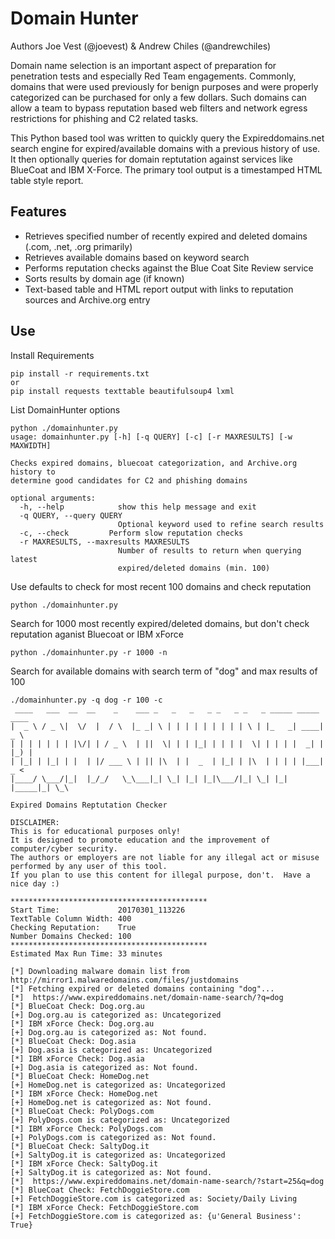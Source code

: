 # Domain Hunter

Authors Joe Vest (@joevest) & Andrew Chiles (@andrewchiles)

Domain name selection is an important aspect of preparation for penetration tests and especially Red Team engagements. Commonly, domains that were used previously for benign purposes and were properly categorized can be purchased for only a few dollars. Such domains can allow a team to bypass reputation based web filters and network egress restrictions for phishing and C2 related tasks. 

This Python based tool was written to quickly query the Expireddomains.net search engine for expired/available domains with a previous history of use. It then optionally queries for domain reptutation against services like BlueCoat and IBM X-Force. The primary tool output is a timestamped HTML table style report.

## Features

- Retrieves specified number of recently expired and deleted domains (.com, .net, .org primarily)
- Retrieves available domains based on keyword search
- Performs reputation checks against the Blue Coat Site Review service
- Sorts results by domain age (if known)
- Text-based table and HTML report output with links to reputation sources and Archive.org entry

## Use

Install Requirements

    pip install -r requirements.txt
    or
    pip install requests texttable beautifulsoup4 lxml

List DomainHunter options
    
    python ./domainhunter.py
    usage: domainhunter.py [-h] [-q QUERY] [-c] [-r MAXRESULTS] [-w MAXWIDTH]

    Checks expired domains, bluecoat categorization, and Archive.org history to
    determine good candidates for C2 and phishing domains

    optional arguments:
      -h, --help            show this help message and exit
      -q QUERY, --query QUERY
                            Optional keyword used to refine search results
      -c, --check         Perform slow reputation checks
      -r MAXRESULTS, --maxresults MAXRESULTS
                            Number of results to return when querying latest
                            expired/deleted domains (min. 100)

Use defaults to check for most recent 100 domains and check reputation
    
    python ./domainhunter.py

Search for 1000 most recently expired/deleted domains, but don't check reputation aganist Bluecoat or IBM xForce

    python ./domainhunter.py -r 1000 -n

Search for available domains with search term of "dog" and max results of 100
    
    ./domainhunter.py -q dog -r 100 -c
     ____   ___  __  __    _    ___ _   _   _   _ _   _ _   _ _____ _____ ____
    |  _ \ / _ \|  \/  |  / \  |_ _| \ | | | | | | | | | \ | |_   _| ____|  _ \
    | | | | | | | |\/| | / _ \  | ||  \| | | |_| | | | |  \| | | | |  _| | |_) |
    | |_| | |_| | |  | |/ ___ \ | || |\  | |  _  | |_| | |\  | | | | |___|  _ <
    |____/ \___/|_|  |_/_/   \_\___|_| \_| |_| |_|\___/|_| \_| |_| |_____|_| \_\

    Expired Domains Reptutation Checker

    DISCLAIMER:
    This is for educational purposes only!
    It is designed to promote education and the improvement of computer/cyber security.
    The authors or employers are not liable for any illegal act or misuse performed by any user of this tool.
    If you plan to use this content for illegal purpose, don't.  Have a nice day :)

    ********************************************
    Start Time:             20170301_113226
    TextTable Column Width: 400
    Checking Reputation:    True
    Number Domains Checked: 100
    ********************************************
    Estimated Max Run Time: 33 minutes

    [*] Downloading malware domain list from http://mirror1.malwaredomains.com/files/justdomains
    [*] Fetching expired or deleted domains containing "dog"...
    [*]  https://www.expireddomains.net/domain-name-search/?q=dog
    [*] BlueCoat Check: Dog.org.au
    [+] Dog.org.au is categorized as: Uncategorized
    [*] IBM xForce Check: Dog.org.au
    [+] Dog.org.au is categorized as: Not found.
    [*] BlueCoat Check: Dog.asia
    [+] Dog.asia is categorized as: Uncategorized
    [*] IBM xForce Check: Dog.asia
    [+] Dog.asia is categorized as: Not found.
    [*] BlueCoat Check: HomeDog.net
    [+] HomeDog.net is categorized as: Uncategorized
    [*] IBM xForce Check: HomeDog.net
    [+] HomeDog.net is categorized as: Not found.
    [*] BlueCoat Check: PolyDogs.com
    [+] PolyDogs.com is categorized as: Uncategorized
    [*] IBM xForce Check: PolyDogs.com
    [+] PolyDogs.com is categorized as: Not found.
    [*] BlueCoat Check: SaltyDog.it
    [+] SaltyDog.it is categorized as: Uncategorized
    [*] IBM xForce Check: SaltyDog.it
    [+] SaltyDog.it is categorized as: Not found.
    [*]  https://www.expireddomains.net/domain-name-search/?start=25&q=dog
    [*] BlueCoat Check: FetchDoggieStore.com
    [+] FetchDoggieStore.com is categorized as: Society/Daily Living
    [*] IBM xForce Check: FetchDoggieStore.com
    [+] FetchDoggieStore.com is categorized as: {u'General Business': True}